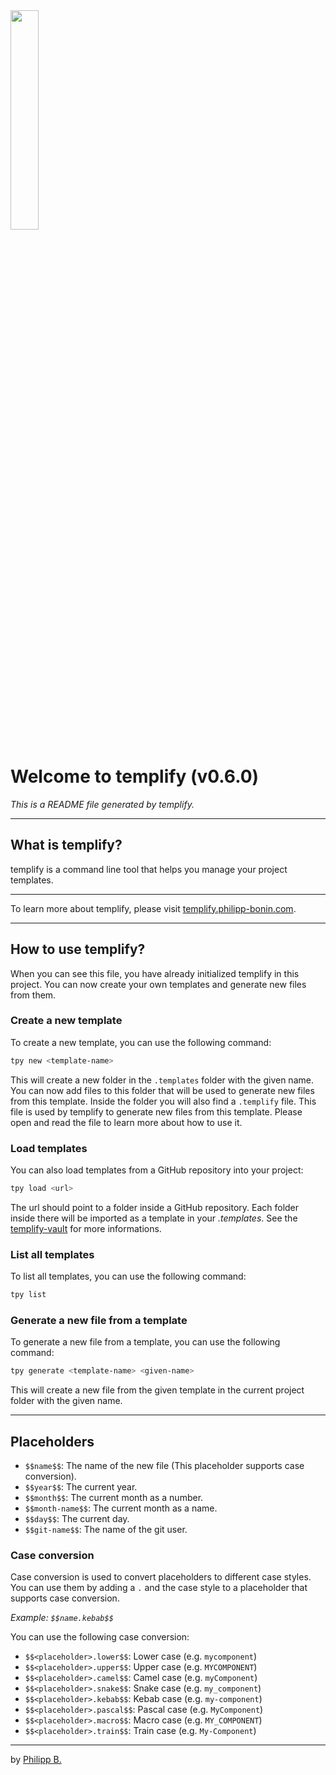 <img src="https://raw.githubusercontent.com/cophilot/templify/master/assets/logo.png" alt="" width="30%"/>
    
# Welcome to templify (v0.6.0)

_This is a README file generated by templify._

---

## What is templify?

templify is a command line tool that helps you manage your project templates.

---

To learn more about templify, please visit [templify.philipp-bonin.com](https://templify.philipp-bonin.com/).

---

## How to use templify?

When you can see this file, you have already initialized templify in this project. You can now create your own templates and generate new files from them.

### Create a new template

To create a new template, you can use the following command:

```bash
tpy new <template-name>
```

This will create a new folder in the `.templates` folder with the given name. You can now add files to this folder that will be used to generate new files from this template.
Inside the folder you will also find a `.templify` file. This file is used by templify to generate new files from this template. Please open and read the file to learn more about how to use it.

### Load templates 

You can also load templates from a GitHub repository into your project:

```bash
tpy load <url>
```

The url should point to a folder inside a GitHub repository. Each folder inside there will be imported as a template in your _.templates_. See the [templify-vault](https://github.com/cophilot/templify?tab=readme-ov-file#templify-vault) for more informations.

### List all templates

To list all templates, you can use the following command:

```bash
tpy list
```

### Generate a new file from a template

To generate a new file from a template, you can use the following command:

```bash
tpy generate <template-name> <given-name>
```

This will create a new file from the given template in the current project folder with the given name.

---

## Placeholders

- `$$name$$`: The name of the new file (This placeholder supports case conversion).
- `$$year$$`: The current year.
- `$$month$$`: The current month as a number.
- `$$month-name$$`: The current month as a name.
- `$$day$$`: The current day.
- `$$git-name$$`: The name of the git user.

### Case conversion

Case conversion is used to convert placeholders to different case styles. You can use them by adding a `.` and the case style to a placeholder that supports case conversion.

_Example: `$$name.kebab$$`_

You can use the following case conversion:

- `$$<placeholder>.lower$$`: Lower case (e.g. `mycomponent`)
- `$$<placeholder>.upper$$`: Upper case (e.g. `MYCOMPONENT`)
- `$$<placeholder>.camel$$`: Camel case (e.g. `myComponent`)
- `$$<placeholder>.snake$$`: Snake case (e.g. `my_component`)
- `$$<placeholder>.kebab$$`: Kebab case (e.g. `my-component`)
- `$$<placeholder>.pascal$$`: Pascal case (e.g. `MyComponent`)
- `$$<placeholder>.macro$$`: Macro case (e.g. `MY_COMPONENT`)
- `$$<placeholder>.train$$`: Train case (e.g. `My-Component`)

---

by [Philipp B.](https://github.com/cophilot)
